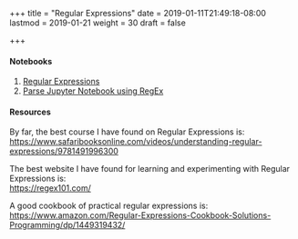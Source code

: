 +++
title = "Regular Expressions"
date = 2019-01-11T21:49:18-08:00
lastmod = 2019-01-21
weight = 30
draft = false

+++

#### Notebooks
1. [Regular Expressions](http://nbviewer.jupyter.org/github/sdiehl28/tutorial-jupyter-notebooks/blob/master/python/RegEx.ipynb)
2. [Parse Jupyter Notebook using RegEx](http://nbviewer.jupyter.org/github/sdiehl28/tutorial-jupyter-notebooks/blob/master/python/RegExParseNB.ipynb)

#### Resources

By far, the best course I have found on Regular Expressions is:  
<https://www.safaribooksonline.com/videos/understanding-regular-expressions/9781491996300>

The best website I have found for learning and experimenting with Regular Expressions is:  
<https://regex101.com/>

A good cookbook of practical regular expressions is:  
https://www.amazon.com/Regular-Expressions-Cookbook-Solutions-Programming/dp/1449319432/